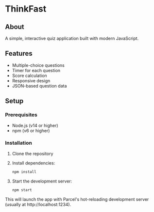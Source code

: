 # ThinkFast

## About
A simple, interactive quiz application built with modern JavaScript.

## Features
- Multiple-choice questions
- Timer for each question
- Score calculation
- Responsive design
- JSON-based question data

## Setup

### Prerequisites
- Node.js (v14 or higher)
- npm (v6 or higher)

### Installation
1. Clone the repository

2. Install dependencies:
    ```bash
    npm install

3. Start the development server:
    ```bash
    npm start

This will launch the app with Parcel's hot-reloading development server (usually at http://localhost:1234).
